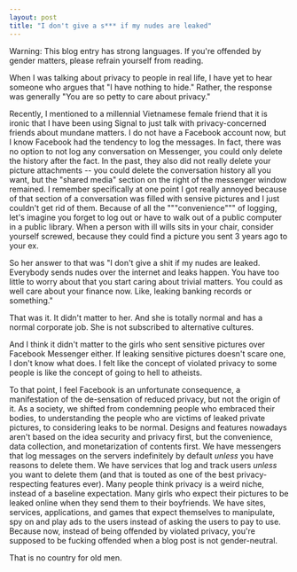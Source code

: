 ```yaml
---
layout: post
title: "I don't give a s*** if my nudes are leaked"
---
```


Warning: This blog entry has strong languages. If you're offended by gender matters, please refrain yourself from reading.

When I was talking about privacy to people in real life, I have yet to hear someone who argues that "I have nothing to hide." Rather, the response was generally "You are so petty to care about privacy."

Recently, I mentioned to a millennial Vietnamese female friend that it is ironic that I have been using Signal to just talk with privacy-concerned friends about mundane matters. I do not have a Facebook account now, but I know Facebook had the tendency to log the messages. In fact, there was no option to not log any conversation on Messenger, you could only delete the history after the fact. In the past, they also did not really delete your picture attachments -- you could delete the conversation history all you want, but the "shared media" section on the right of the messenger window remained. I remember specifically at one point I got really annoyed because of that section of a conversation was filled with sensive pictures and I just couldn't get rid of them. Because of all the """convenience""" of logging, let's imagine you forget to log out or have to walk out of a public computer in a public library. When a person with ill wills sits in your chair, consider yourself screwed, because they could find a picture you sent 3 years ago to your ex.

So her answer to that was "I don't give a shit if my nudes are leaked. Everybody sends nudes over the internet and leaks happen. You have too little to worry about that you start caring about trivial matters. You could as well care about your finance now. Like, leaking banking records or something." 

That was it. It didn't matter to her. And she is totally normal and has a normal corporate job. She is not subscribed to alternative cultures.

And I think it didn't matter to the girls who sent sensitive pictures over Facebook Messenger either. If leaking sensitive pictures doesn't scare one, I don't know what does. I felt like the concept of violated privacy to some people is like the concept of going to hell to atheists. 

To that point, I feel Facebook is an unfortunate consequence, a manifestation of the de-sensation of reduced privacy, but not the origin of it. As a society, we shifted from condemning people who embraced their bodies, to understanding the people who are victims of leaked private pictures, to considering leaks to be normal. Designs and features nowadays aren't based on the idea security and privacy first, but the convenience, data collection, and monetarization of contents first. We have messengers that log messages on the servers indefinitely by default *unless* you have reasons to delete them. We have services that log and track users *unless* you want to delete them (and that is touted as one of the best privacy-respecting features ever). Many people think privacy is a weird niche, instead of a baseline expectation. Many girls who expect their pictures to be leaked online when they send them to their boyfriends. We have sites, services, applications, and games that expect themselves to manipulate, spy on and play ads to the users instead of asking the users to pay to use. Because now, instead of being offended by violated privacy, you're supposed to be fucking offended when a blog post is not gender-neutral. 

That is no country for old men.
